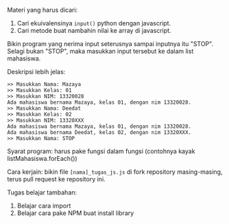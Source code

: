 Materi yang harus dicari:
1. Cari ekuivalensinya `input()` python dengan javascript.
2. Cari metode buat nambahin nilai ke array di javascript.

Bikin program yang nerima input seterusnya sampai inputnya itu "STOP". Selagi bukan "STOP", maka masukkan input tersebut ke dalam list mahasiswa.

Deskripsi lebih jelas:
```
>> Masukkan Nama: Mazaya
>> Masukkan Kelas: 01
>> Masukkan NIM: 13320028
Ada mahasiswa bernama Mazaya, kelas 01, dengan nim 13320028.
>> Masukkan Nama: Deedat
>> Masukkan Kelas: 02
>> Masukkan NIM: 13320XXX
Ada mahasiswa bernama Mazaya, kelas 01, dengan nim 13320028.
Ada mahasiswa bernama Deedat, kelas 02, dengan nim 13320XXX.
>> Masukkan Nama: STOP
```

Syarat program: harus pake fungsi dalam fungsi (contohnya kayak listMahasiswa.forEach())

Cara kerjain: bikin file `[nama]_tugas_js.js` di fork repository masing-masing, terus pull request ke repository ini.

Tugas belajar tambahan:
1. Belajar cara import
2. Belajar cara pake NPM buat install library
